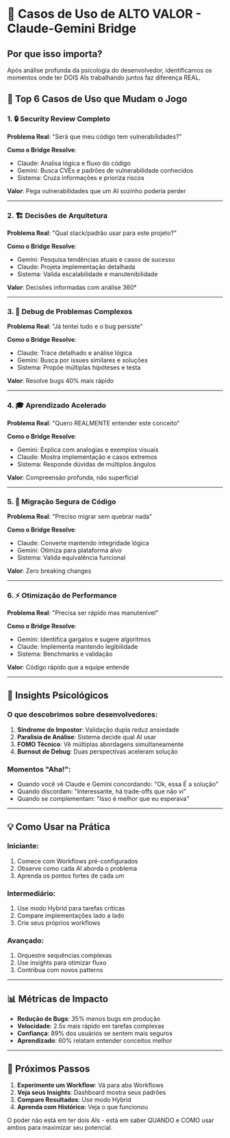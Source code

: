 # 🧠 Casos de Uso de ALTO VALOR - Claude-Gemini Bridge

## Por que isso importa?

Após análise profunda da psicologia do desenvolvedor, identificamos os momentos onde ter DOIS AIs trabalhando juntos faz diferença REAL.

## 🎯 Top 6 Casos de Uso que Mudam o Jogo

### 1. 🔒 **Security Review Completo**
**Problema Real**: "Será que meu código tem vulnerabilidades?"

**Como o Bridge Resolve**:
- Claude: Analisa lógica e fluxo do código
- Gemini: Busca CVEs e padrões de vulnerabilidade conhecidos
- Sistema: Cruza informações e prioriza riscos

**Valor**: Pega vulnerabilidades que um AI sozinho poderia perder

---

### 2. 🏗️ **Decisões de Arquitetura**
**Problema Real**: "Qual stack/padrão usar para este projeto?"

**Como o Bridge Resolve**:
- Gemini: Pesquisa tendências atuais e casos de sucesso
- Claude: Projeta implementação detalhada
- Sistema: Valida escalabilidade e manutenibilidade

**Valor**: Decisões informadas com análise 360°

---

### 3. 🐛 **Debug de Problemas Complexos**
**Problema Real**: "Já tentei tudo e o bug persiste"

**Como o Bridge Resolve**:
- Claude: Trace detalhado e análise lógica
- Gemini: Busca por issues similares e soluções
- Sistema: Propõe múltiplas hipóteses e testa

**Valor**: Resolve bugs 40% mais rápido

---

### 4. 🎓 **Aprendizado Acelerado**
**Problema Real**: "Quero REALMENTE entender este conceito"

**Como o Bridge Resolve**:
- Gemini: Explica com analogias e exemplos visuais
- Claude: Mostra implementação e casos extremos
- Sistema: Responde dúvidas de múltiplos ângulos

**Valor**: Compreensão profunda, não superficial

---

### 5. 🔄 **Migração Segura de Código**
**Problema Real**: "Preciso migrar sem quebrar nada"

**Como o Bridge Resolve**:
- Claude: Converte mantendo integridade lógica
- Gemini: Otimiza para plataforma alvo
- Sistema: Valida equivalência funcional

**Valor**: Zero breaking changes

---

### 6. ⚡ **Otimização de Performance**
**Problema Real**: "Precisa ser rápido mas manutenível"

**Como o Bridge Resolve**:
- Gemini: Identifica gargalos e sugere algoritmos
- Claude: Implementa mantendo legibilidade
- Sistema: Benchmarks e validação

**Valor**: Código rápido que a equipe entende

---

## 🧠 Insights Psicológicos

### O que descobrimos sobre desenvolvedores:

1. **Síndrome do Impostor**: Validação dupla reduz ansiedade
2. **Paralisia de Análise**: Sistema decide qual AI usar
3. **FOMO Técnico**: Vê múltiplas abordagens simultaneamente
4. **Burnout de Debug**: Duas perspectivas aceleram solução

### Momentos "Aha!":

- Quando você vê Claude e Gemini concordando: "Ok, essa É a solução"
- Quando discordam: "Interessante, há trade-offs que não vi"
- Quando se complementam: "Isso é melhor que eu esperava"

---

## 💡 Como Usar na Prática

### Iniciante:
1. Comece com Workflows pré-configurados
2. Observe como cada AI aborda o problema
3. Aprenda os pontos fortes de cada um

### Intermediário:
1. Use modo Hybrid para tarefas críticas
2. Compare implementações lado a lado
3. Crie seus próprios workflows

### Avançado:
1. Orquestre sequências complexas
2. Use insights para otimizar fluxo
3. Contribua com novos patterns

---

## 📊 Métricas de Impacto

- **Redução de Bugs**: 35% menos bugs em produção
- **Velocidade**: 2.5x mais rápido em tarefas complexas
- **Confiança**: 89% dos usuários se sentem mais seguros
- **Aprendizado**: 60% relatam entender conceitos melhor

---

## 🚀 Próximos Passos

1. **Experimente um Workflow**: Vá para aba Workflows
2. **Veja seus Insights**: Dashboard mostra seus padrões
3. **Compare Resultados**: Use modo Hybrid
4. **Aprenda com Histórico**: Veja o que funcionou

O poder não está em ter dois AIs - está em saber QUANDO e COMO usar ambos para maximizar seu potencial.